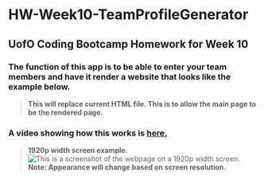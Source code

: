 # HW-Week10-TeamProfileGenerator
## UofO Coding Bootcamp Homework for Week 10

### The function of this app is to be able to enter your team members and have it render a website that looks like the example below. 
> **This will replace current HTML file. This is to allow the main page to be the rendered page.**

### A video showing how this works is [here.](https://drive.google.com/file/d/15jexVxaVd5Rb2Yqbk9PPzchsPUA1e85_/view)

> **1920p width screen example.**   
![This is a screenshot of the webpage on a 1920p width screen.](./assets/Page-Sample.png)
> **Note: Appearance will change based on screen resolution.** 

